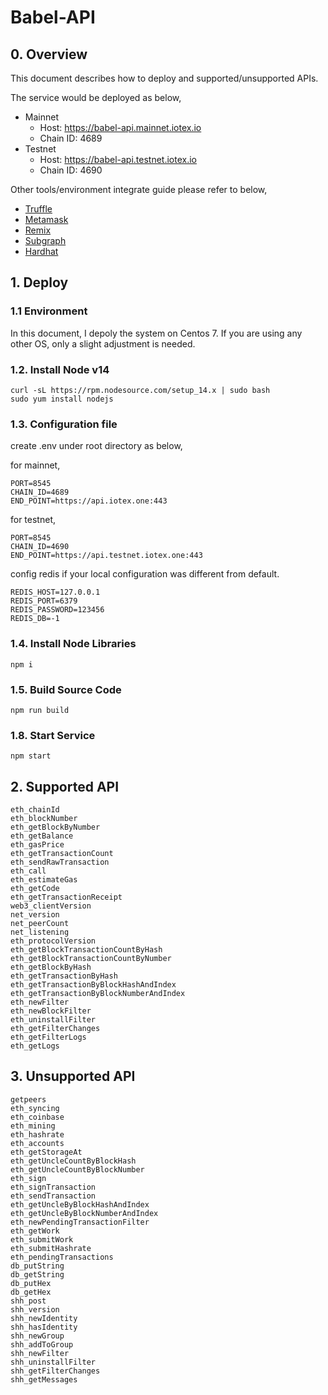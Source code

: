 # Babel-API

## 0. Overview

This document describes how to deploy and supported/unsupported APIs.

The service would be deployed as below,
* Mainnet
  - Host: https://babel-api.mainnet.iotex.io
  - Chain ID: 4689
* Testnet
  - Host: https://babel-api.testnet.iotex.io
  - Chain ID: 4690

Other tools/environment integrate guide please refer to below,

* [Truffle](./doc/truffle.md)
* [Metamask](./doc/metamask.md)
* [Remix](./doc/remix.md)
* [Subgraph](./doc/subgraph.md)
* [Hardhat](./doc/hardhat.md)

## 1. Deploy

### 1.1 Environment
In this document, I depoly the system on Centos 7. If you are using any other OS, only a slight adjustment is needed.

### 1.2. Install Node v14
```
curl -sL https://rpm.nodesource.com/setup_14.x | sudo bash
sudo yum install nodejs
```

### 1.3. Configuration file
create .env under root directory as below,

for mainnet,
```
PORT=8545
CHAIN_ID=4689
END_POINT=https://api.iotex.one:443
```

for testnet,
```
PORT=8545
CHAIN_ID=4690
END_POINT=https://api.testnet.iotex.one:443
```

config redis if your local configuration was different from default.
```
REDIS_HOST=127.0.0.1
REDIS_PORT=6379
REDIS_PASSWORD=123456
REDIS_DB=-1
```

### 1.4. Install Node Libraries
```
npm i
```

### 1.5. Build Source Code
```
npm run build
```

### 1.8. Start Service
```
npm start
```

## 2. Supported API
```
eth_chainId
eth_blockNumber
eth_getBlockByNumber
eth_getBalance
eth_gasPrice
eth_getTransactionCount
eth_sendRawTransaction
eth_call
eth_estimateGas
eth_getCode
eth_getTransactionReceipt
web3_clientVersion
net_version
net_peerCount
net_listening
eth_protocolVersion
eth_getBlockTransactionCountByHash
eth_getBlockTransactionCountByNumber
eth_getBlockByHash
eth_getTransactionByHash
eth_getTransactionByBlockHashAndIndex
eth_getTransactionByBlockNumberAndIndex
eth_newFilter
eth_newBlockFilter
eth_uninstallFilter
eth_getFilterChanges
eth_getFilterLogs
eth_getLogs
```

## 3. Unsupported API
```
getpeers
eth_syncing
eth_coinbase
eth_mining
eth_hashrate
eth_accounts
eth_getStorageAt
eth_getUncleCountByBlockHash
eth_getUncleCountByBlockNumber
eth_sign
eth_signTransaction
eth_sendTransaction
eth_getUncleByBlockHashAndIndex
eth_getUncleByBlockNumberAndIndex
eth_newPendingTransactionFilter
eth_getWork
eth_submitWork
eth_submitHashrate
eth_pendingTransactions
db_putString
db_getString
db_putHex
db_getHex
shh_post
shh_version
shh_newIdentity
shh_hasIdentity
shh_newGroup
shh_addToGroup
shh_newFilter
shh_uninstallFilter
shh_getFilterChanges
shh_getMessages
```
